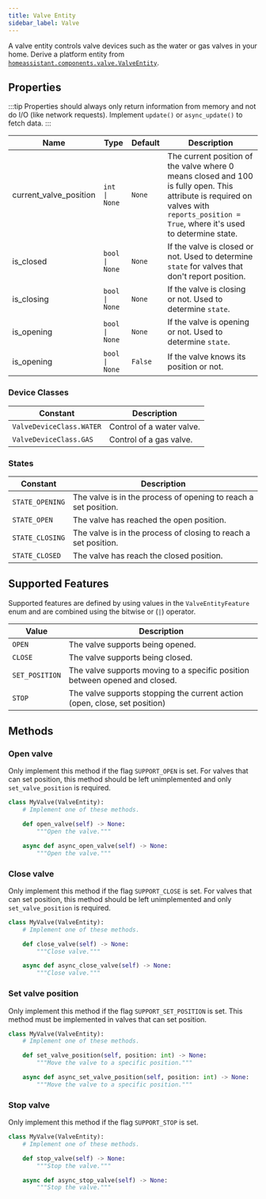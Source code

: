 ```yaml
---
title: Valve Entity
sidebar_label: Valve
---
```


A valve entity controls valve devices such as the water or gas valves in your home. Derive a platform entity from [`homeassistant.components.valve.ValveEntity`](https://github.com/home-assistant/core/blob/dev/homeassistant/components/valve/__init__.py).

## Properties

:::tip
Properties should always only return information from memory and not do I/O (like network requests). Implement `update()` or `async_update()` to fetch data.
:::

| Name | Type | Default | Description
| ----------------------- | ---- | ------- | -----------
| current_valve_position | <code>int &#124; None</code> | `None` | The current position of the valve where 0 means closed and 100 is fully open. This attribute is required on valves with `reports_position = True`, where it's used to determine state.
| is_closed | <code>bool &#124; None</code> | `None` | If the valve is closed or not. Used to determine `state` for valves that don't report position.
| is_closing | <code>bool &#124; None</code> | `None` | If the valve is closing or not. Used to determine `state`.
| is_opening | <code>bool &#124; None</code> | `None` | If the valve is opening or not. Used to determine `state`.
| is_opening | <code>bool &#124; None</code> | `False` | If the valve knows its position or not.

### Device Classes

| Constant | Description
|----------|-----------------------|
| `ValveDeviceClass.WATER` | Control of a water valve.
| `ValveDeviceClass.GAS` | Control of a gas valve.


### States

| Constant | Description
|----------|------------------------|
| `STATE_OPENING` | The valve is in the process of opening to reach a set position.
| `STATE_OPEN` | The valve has reached the open position.
| `STATE_CLOSING` | The valve is in the process of closing to reach a set position.
| `STATE_CLOSED` | The valve has reach the closed position.

## Supported Features

Supported features are defined by using values in the `ValveEntityFeature` enum
and are combined using the bitwise or (`|`) operator.

| Value               | Description                                                                      |
| ------------------- | -------------------------------------------------------------------------------- |
| `OPEN`              | The valve supports being opened.                                                 |
| `CLOSE`             | The valve supports being closed.                                                 |
| `SET_POSITION`      | The valve supports moving to a specific position between opened and closed.      |
| `STOP`              | The valve supports stopping the current action (open, close, set position)       |

## Methods

### Open valve

Only implement this method if the flag `SUPPORT_OPEN` is set. For valves that
can set position, this method should be left unimplemented and only `set_valve_position` is required.

```python
class MyValve(ValveEntity):
    # Implement one of these methods.

    def open_valve(self) -> None:
        """Open the valve."""

    async def async_open_valve(self) -> None:
        """Open the valve."""
```

### Close valve

Only implement this method if the flag `SUPPORT_CLOSE` is set.  For valves that
can set position, this method should be left unimplemented and only `set_valve_position` is required.

```python
class MyValve(ValveEntity):
    # Implement one of these methods.

    def close_valve(self) -> None:
        """Close valve."""

    async def async_close_valve(self) -> None:
        """Close valve."""
```

### Set valve position

Only implement this method if the flag `SUPPORT_SET_POSITION` is set. This method must be implemented in valves that can set position.

```python
class MyValve(ValveEntity):
    # Implement one of these methods.

    def set_valve_position(self, position: int) -> None:
        """Move the valve to a specific position."""

    async def async_set_valve_position(self, position: int) -> None:
        """Move the valve to a specific position."""
```

### Stop valve

Only implement this method if the flag `SUPPORT_STOP` is set.

```python
class MyValve(ValveEntity):
    # Implement one of these methods.

    def stop_valve(self) -> None:
        """Stop the valve."""

    async def async_stop_valve(self) -> None:
        """Stop the valve."""
```
